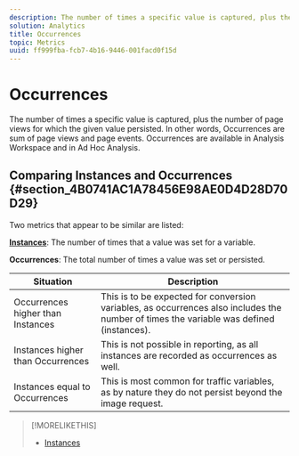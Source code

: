 ```yaml
---
description: The number of times a specific value is captured, plus the number of page views for which the given value persisted. In other words, Occurrences are sum of page views and page events. Occurrences are available in Analysis Workspace and in Ad Hoc Analysis.
solution: Analytics
title: Occurrences
topic: Metrics
uuid: ff999fba-fcb7-4b16-9446-001facd0f15d
---
```


# Occurrences

The number of times a specific value is captured, plus the number of page views for which the given value persisted. In other words, Occurrences are sum of page views and page events. Occurrences are available in Analysis Workspace and in Ad Hoc Analysis.

## Comparing Instances and Occurrences {#section_4B0741AC1A78456E98AE0D4D28D70D29}

Two metrics that appear to be similar are listed:

**[Instances](/help/components/c-variables/c-metrics/metrics-instance.md)**: The number of times that a value was set for a variable.

**Occurrences**: The total number of times a value was set or persisted.

|  Situation  | Description  |
|---|---|
|  Occurrences higher than Instances  | This is to be expected for conversion variables, as occurrences also includes the number of times the variable was defined (instances).  |
|  Instances higher than Occurrences  | This is not possible in reporting, as all instances are recorded as occurrences as well.  |
|  Instances equal to Occurrences  | This is most common for traffic variables, as by nature they do not persist beyond the image request.  |

>[!MORELIKETHIS]
>
>* [Instances](/help/components/c-variables/c-metrics/metrics-instance.md)
